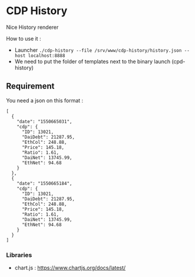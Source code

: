 # CDP History
Nice History renderer

How to use it : 
- Launcher `./cdp-history --file /srv/www/cdp-history/history.json --host localhost:8888`
- We need to put the folder of templates next to the binary launch (cpd-history)

## Requirement
You need a json on this format : 
```
[
  {
    "date": "1550665031",
    "cdp": {
      "ID": 13021,
      "DaiDebt": 21287.95,
      "EthCol": 248.88,
      "Price": 145.18,
      "Ratio": 1.61,
      "DaiNet": 13745.99,
      "EthNet": 94.68
    }
  },
  {
    "date": "1550665184",
    "cdp": {
      "ID": 13021,
      "DaiDebt": 21287.95,
      "EthCol": 248.88,
      "Price": 145.18,
      "Ratio": 1.61,
      "DaiNet": 13745.99,
      "EthNet": 94.68
    }
  }
]
```

### Libraries
 - chart.js : https://www.chartjs.org/docs/latest/
